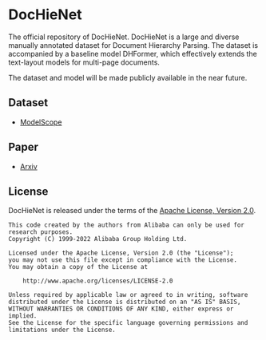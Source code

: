 # DocHieNet

The official repository of DocHieNet. DocHieNet is a large and diverse manually annotated dataset for Document Hierarchy Parsing. The dataset is accompanied by a baseline model DHFormer, which effectively extends the text-layout models for multi-page documents.

The dataset and model will be made publicly available in the near future.

## Dataset
- [ModelScope](https://modelscope.cn/datasets/iic/DocHieNet)
## Paper
- [Arxiv](https://github.com/AlibabaResearch/AdvancedLiterateMachinery)

<!-- ## Dataset


## Model  -->


## License

DocHieNet is released under the terms of the [Apache License, Version 2.0](LICENSE).

```
This code created by the authors from Alibaba can only be used for research purposes.
Copyright (C) 1999-2022 Alibaba Group Holding Ltd. 

Licensed under the Apache License, Version 2.0 (the "License");
you may not use this file except in compliance with the License.
You may obtain a copy of the License at

    http://www.apache.org/licenses/LICENSE-2.0

Unless required by applicable law or agreed to in writing, software
distributed under the License is distributed on an "AS IS" BASIS,
WITHOUT WARRANTIES OR CONDITIONS OF ANY KIND, either express or implied.
See the License for the specific language governing permissions and
limitations under the License.
```